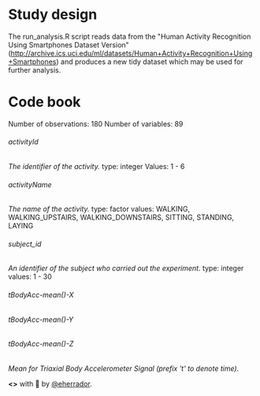 Study design
============
The run_analysis.R script reads data from the "Human Activity Recognition Using Smartphones Dataset Version" (http://archive.ics.uci.edu/ml/datasets/Human+Activity+Recognition+Using+Smartphones) and produces a new tidy dataset which may be used for further analysis.



Code book
=========
Number of observations: 180
Number of variables: 89

###### activityId
*The identifier of the activity.*
type: integer
Values: 1 - 6

###### activityName
*The name of the activity.*
type: factor
values: WALKING, WALKING_UPSTAIRS, WALKING_DOWNSTAIRS, SITTING, STANDING, LAYING

###### subject_id
*An identifier of the subject who carried out the experiment.*
type: integer
values: 1 - 30

###### tBodyAcc-mean()-X
###### tBodyAcc-mean()-Y
###### tBodyAcc-mean()-Z
*Mean for Triaxial Body Accelerometer Signal (prefix 't' to denote time).*


**<>** with :sparkling_heart: by [@eherrador].

[@eherrador]:https://twitter.com/eherrador

